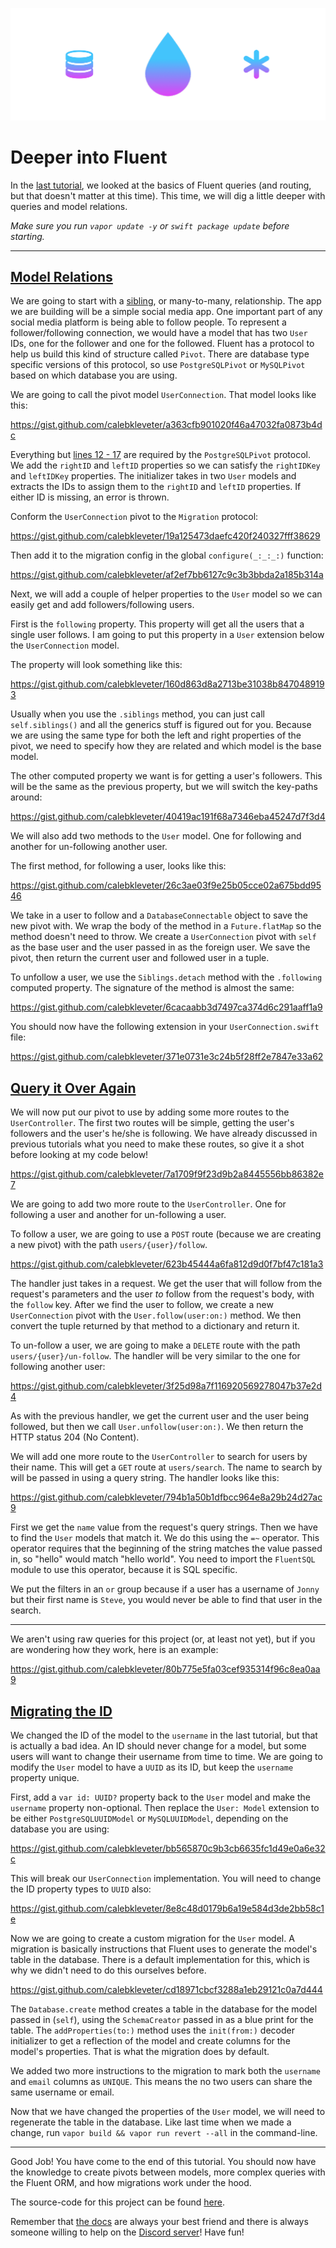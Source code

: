![header](https://raw.githubusercontent.com/calebkleveter/chatter/master/Tutorials/deeper-into-fluent/header.png)

# Deeper into Fluent

In the [last tutorial](https://theswiftwebdeveloper.com/diving-into-vapor-part-3-introduction-to-routing-and-fluent-in-vapor-3-221d209f1fec), we looked at the basics of Fluent queries (and routing, but that doesn't matter at this time). This time, we will dig a little deeper with queries and model relations.

*Make sure you run `vapor update -y` or `swift package update` before starting.*

---

## [Model Relations](https://docs.vapor.codes/3.0/fluent/relations/)

We are going to start with a [sibling](https://docs.vapor.codes/3.0/fluent/relations/#siblings), or many-to-many, relationship. The app we are building will be a simple social media app. One important part of any social media platform is being able to follow people. To represent a follower/following connection, we would have a model that has two `User` IDs, one for the follower and one for the followed. Fluent has a protocol to help us build this kind of structure called `Pivot`. There are database type specific versions of this protocol, so use `PostgreSQLPivot` or `MySQLPivot` based on which database you are using.

We are going to call the pivot model `UserConnection`. That model looks like this:

https://gist.github.com/calebkleveter/a363cfb901020f46a47032fa0873b4dc

Everything but [lines 12 - 17](https://gist.github.com/calebkleveter/a363cfb901020f46a47032fa0873b4dc#file-userconnection-swift-L11-L17) are required by the `PostgreSQLPivot` protocol. We add the `rightID` and `leftID` properties so we can satisfy the `rightIDKey` and `leftIDKey` properties. The initializer takes in two `User` models and extracts the IDs to assign them to the `rightID` and `leftID` properties. If either ID is missing, an error is thrown.

Conform the `UserConnection` pivot to the `Migration` protocol: 

https://gist.github.com/calebkleveter/19a125473daefc420f240327fff38629

Then add it to the migration config in the global `configure(_:_:_:)` function:

https://gist.github.com/calebkleveter/af2ef7bb6127c9c3b3bbda2a185b314a

Next, we will add a couple of helper properties to the `User` model so we can easily get and add followers/following users.

First is the `following` property. This property will get all the users that a single user follows. I am going to put this property in a `User` extension below the `UserConnection` model.

The property will look something like this:

https://gist.github.com/calebkleveter/160d863d8a2713be31038b8470489193

Usually when you use the `.siblings` method, you can just call `self.siblings()` and all the generics stuff is figured out for you. Because we are using the same type for both the left and right properties of the pivot, we need to specify how they are related and which model is the base model.

The other computed property we want is for getting a user's followers. This will be the same as the previous property, but we will switch the key-paths around:

https://gist.github.com/calebkleveter/40419ac191f68a7346eba45247d7f3d4

We will also add two methods to the `User` model. One for following and another for un-following another user.

The first method, for following a user, looks like this:

https://gist.github.com/calebkleveter/26c3ae03f9e25b05cce02a675bdd9546

We take in a user to follow and a `DatabaseConnectable` object to save the new pivot with. We wrap the body of the method in a `Future.flatMap` so the method doesn't need to throw. We create a `UserConnection` pivot with `self` as the base user and the user passed in as the foreign user. We save the pivot, then return the current user and followed user in a tuple.

To unfollow a user, we use the `Siblings.detach` method with the `.following` computed property. The signature of the method is almost the same:

https://gist.github.com/calebkleveter/6cacaabb3d7497ca374d6c291aaff1a9

You should now have the following extension in your `UserConnection.swift` file:

https://gist.github.com/calebkleveter/371e0731e3c24b5f28ff2e7847e33a62


## [Query it Over Again](https://docs.vapor.codes/3.0/fluent/querying/)

We will now put our pivot to use by adding some more routes to the `UserController`. The first two routes will be simple, getting the user's followers and the user's he/she is following. We have already discussed in previous tutorials what you need to make these routes, so give it a shot before looking at my code below!

https://gist.github.com/calebkleveter/7a1709f9f23d9b2a8445556bb86382e7

We are going to add two more route to the `UserController`. One for following a user and another for un-following a user.

To follow a user, we are going to use a `POST` route (because we are creating a new pivot) with the path `users/{user}/follow`.

https://gist.github.com/calebkleveter/623b45444a6fa812d9d0f7bf47c181a3

The handler just takes in a request. We get the user that will follow from the request's parameters and the user *to* follow from the request's body, with the `follow` key. After we find the user to follow, we create a new `UserConnection` pivot with the `User.follow(user:on:)` method. We then convert the tuple returned by that method to a dictionary and return it.

To un-follow a user, we are going to make a `DELETE` route with the path `users/{user}/un-follow`. The handler will be very similar to the one for following another user:

https://gist.github.com/calebkleveter/3f25d98a7f116920569278047b37e2d4

As with the previous handler, we get the current user and the user being followed, but then we call `User.unfollow(user:on:)`. We then return the HTTP status 204 (No Content).

We will add one more route to the `UserController` to search for users by their name. This will get a `GET` route at `users/search`. The name to search by will be passed in using a query string. The handler looks like this:

https://gist.github.com/calebkleveter/794b1a50b1dfbcc964e8a29b24d27ac9

First we get the `name` value from the request's query strings. Then we have to find the `User` models that match it. We do this using the `=~` operator. This operator requires that the beginning of the string matches the value passed in, so "hello" would match "hello world". You need to import the `FluentSQL` module to use this operator, because it is SQL specific.

We put the filters in an `or` group because if a user has a username of `Jonny` but their first name is `Steve`, you would never be able to find that user in the search.

---

We aren't using raw queries for this project (or, at least not yet), but if you are wondering how they work, here is an example:

https://gist.github.com/calebkleveter/80b775e5fa03cef935314f96c8ea0aa9

## [Migrating the ID](https://docs.vapor.codes/3.0/fluent/migrations/)


We changed the ID of the model to the `username` in the last tutorial, but that is actually a bad idea. An ID should never change for a model, but some users will want to change their username from time to time. We are going to modify the `User` model to have a `UUID` as its ID, but keep the `username` property unique.

First, add a `var id: UUID?` property back to the `User` model and make the `username` property non-optional. Then replace the `User: Model` extension to be either `PostgreSQLUUIDModel` or `MySQLUUIDModel`, depending on the database you are using:

https://gist.github.com/calebkleveter/bb565870c9b3cb6635fc1d49e0a6e32c

This will break our `UserConnection` implementation. You will need to change the ID property types to `UUID` also:

https://gist.github.com/calebkleveter/8e8c48d0179b6a19e584d3de2bb58c1e

Now we are going to create a custom migration for the `User` model. A migration is basically instructions that Fluent uses to generate the model's table in the database. There is a default implementation for this, which is why we didn't need to do this ourselves before.

https://gist.github.com/calebkleveter/cd18971cbcf3288a1eb29121c0a7d444

The `Database.create` method creates a table in the database for the model passed in (`self`), using the `SchemaCreator` passed in as a blue print for the table. The `addProperties(to:)` method uses the `init(from:)` decoder initializer to get a reflection of the model and create columns for the model's properties. That is what the migration does by default.

We added two more instructions to the migration to mark both the `username` and `email` columns as `UNIQUE`. This means the no two users can share the same username or email.

Now that we have changed the properties of the `User` model, we will need to regenerate the table in the database. Like last time when we made a change, run `vapor build && vapor run revert --all` in the command-line.

---

Good Job! You have come to the end of this tutorial. You should now have the knowledge to create pivots between models, more complex queries with the Fluent ORM, and how migrations work under the hood.

The source-code for this project can be found [here](https://github.com/calebkleveter/chatter/tree/deeper-into-fluent).

Remember that [the docs](https://docs.vapor.codes/3.0/) are always your best friend and there is always someone willing to help on the [Discord server](https://discordapp.com/invite/BnXmVGA)! Have fun!


